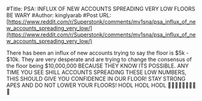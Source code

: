 #Title: PSA: INFLUX OF NEW ACCOUNTS SPREADING VERY LOW FLOORS BE WARY
#Author: kinglyarab
#Post URL: [https://www.reddit.com/r/Superstonk/comments/mv1sna/psa_influx_of_new_accounts_spreading_very_low/](https://www.reddit.com/r/Superstonk/comments/mv1sna/psa_influx_of_new_accounts_spreading_very_low/)


There has been an influx of new accounts trying to say the floor is $5k - $10k. They are very desperate and are trying to change the consensus of the floor being $10,000,000 BECAUSE THEY KNOW ITS POSSIBLE. ANY TIME YOU SEE SHILL ACCOUNTS SPREADING THESE LOW NUMBERS, THIS SHOULD GIVE YOU CONFIDENCE IN OUR FLOOR! STAY STRONG APES AND DO NOT LOWER YOUR FLOORS! HODL HODL HODL 🚀🚀🚀💎🙌💎🙌💎🙌